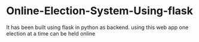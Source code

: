 # Online-Election-System-Using-flask

It has been built using flask in python as backend.
using this web app one election at a time can be held online 
